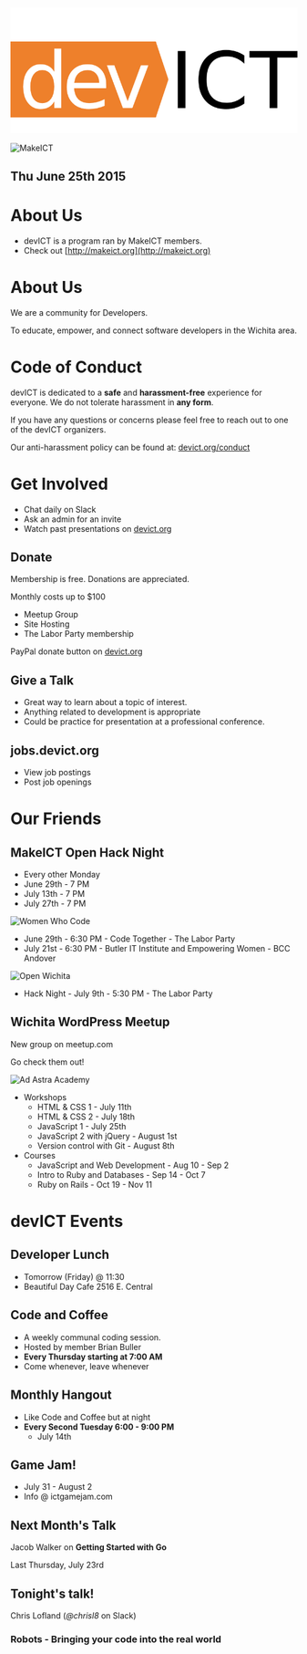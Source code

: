 ![devICT](https://raw.githubusercontent.com/devict/Graphics/master/devict-logo.png)

![MakeICT](http://makeict.org/wp-content/uploads/2013/03/MakeICT-Logo-web.png)

## Thu June 25th 2015



# About Us
* devICT is a program ran by MakeICT members.
* Check out [http://makeict.org](http://makeict.org)


# About Us
We are a community for Developers.

To educate, empower, and connect software developers in the Wichita area.


# Code of Conduct
devICT is dedicated to a **safe** and **harassment-free** experience for
everyone. We do not tolerate harassment in **any form**.

If you have any questions or concerns please feel free to reach out to one
of the devICT organizers.

Our anti-harassment policy can be found at:
[devict.org/conduct](https://devict.org/conduct)



# Get Involved
* Chat daily on Slack
 * Ask an admin for an invite
* Watch past presentations on [devict.org](http://devict.org)


## Donate
Membership is free. Donations are appreciated.

Monthly costs up to $100

* Meetup Group
* Site Hosting
* The Labor Party membership

PayPal donate button on [devict.org](http://devict.org)


## Give a Talk
* Great way to learn about a topic of interest.
* Anything related to development is appropriate
* Could be practice for presentation at a professional conference.


## jobs.devict.org
* View job postings
* Post job openings



# Our Friends


## MakeICT Open Hack Night
* Every other Monday
* June 29th - 7 PM
* July 13th - 7 PM
* July 27th - 7 PM


<img src="http://photos4.meetupstatic.com/photos/event/3/0/4/0/highres_330252352.jpeg" width="680" height="227" alt="Women Who Code"/>

* June 29th - 6:30 PM - Code Together - The Labor Party
* July 21st - 6:30 PM - Butler IT Institute and Empowering Women - BCC Andover


<img src="http://photos2.meetupstatic.com/photos/theme_head/5/e/e/f/full_6804303.jpeg" width="960" height="150" alt="Open Wichita"/>

* Hack Night - July 9th - 5:30 PM - The Labor Party


## Wichita WordPress Meetup
New group on meetup.com

Go check them out!


<img src="http://www.adastraacademy.com/assets/AAA_Logo-a9b0cad2ff207d7941fcb534973d6f0d.png" alt="Ad Astra Academy" />

* Workshops
  * HTML & CSS 1 - July 11th
  * HTML & CSS 2 - July 18th
  * JavaScript 1 - July 25th
  * JavaScript 2 with jQuery - August 1st
  * Version control with Git - August 8th
* Courses
  * JavaScript and Web Development - Aug 10 - Sep 2
  * Intro to Ruby and Databases - Sep 14 - Oct 7
  * Ruby on Rails - Oct 19 - Nov 11



# devICT Events


## Developer Lunch
* Tomorrow (Friday) @ 11:30
* Beautiful Day Cafe 2516 E. Central


## Code and Coffee
* A weekly communal coding session.
* Hosted by member Brian Buller
* **Every Thursday starting at 7:00 AM**
* Come whenever, leave whenever


## Monthly Hangout
* Like Code and Coffee but at night
* **Every Second Tuesday 6:00 - 9:00 PM**
  * July 14th


## Game Jam!
* July 31 - August 2
* Info @ ictgamejam.com


## Next Month's Talk
Jacob Walker on **Getting Started with Go**

Last Thursday, July 23rd



## Tonight's talk!
Chris Lofland (*@chrisl8* on Slack)

### Robots - Bringing your code into the real world
